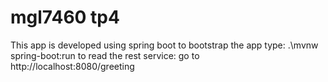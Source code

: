 # mgl7460 tp4
This app is developed using spring boot
to bootstrap the app type: .\mvnw spring-boot:run
to read the rest service: go to http://localhost:8080/greeting
